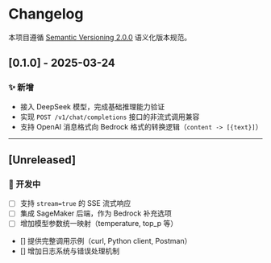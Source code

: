 # Changelog

本项目遵循 [Semantic Versioning 2.0.0](https://semver.org/lang/zh-CN/) 语义化版本规范。

## [0.1.0] - 2025-03-24
### ✨ 新增
- 接入 DeepSeek 模型，完成基础推理能力验证
- 实现 `POST /v1/chat/completions` 接口的非流式调用兼容
- 支持 OpenAI 消息格式向 Bedrock 格式的转换逻辑（`content -> [{text}]`）

---

## [Unreleased]
### 🚧 开发中
- [ ] 支持 `stream=true` 的 SSE 流式响应
- [ ] 集成 SageMaker 后端，作为 Bedrock 补充选项
- [ ] 增加模型参数统一映射（temperature, top_p 等）
- [] 提供完整调用示例（curl, Python client, Postman）
- [] 增加日志系统与错误处理机制


